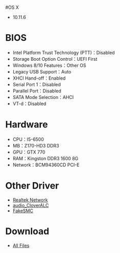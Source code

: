 #OS X
- 10.11.6


# BIOS
- Intel Platform Trust Technology (PTT)：Disabled
- Storage Boot Option Control：UEFI First
- Windows 8/10 Features：Other OS
- Legacy USB Support：Auto
- XHCI Hand-off：Enabled
- Serial Port 1：Disabled
- Parallel Port：Disabled
- SATA Mode Selection：AHCI
- VT-d：Disabled


# Hardware
- CPU：I5-6500
- MB：Z170-HD3 DDR3
- GPU：GTX 770
- RAM：Kingston DDR3 1600 8G
- Network：BCM94360CD PCI-E


# Other Driver
- [Realtek Network](https://bitbucket.org/RehabMan/os-x-realtek-network/downloads/RehabMan-Realtek-Network-v2-2015-1230.zip)
- [audio_CloverALC](https://github.com/toleda/audio_CloverALC/archive/master.zip)
- [FakeSMC](https://bitbucket.org/RehabMan/os-x-fakesmc-kozlek/downloads/RehabMan-FakeSMC-2016-0908.zip)


# Download
* [All Files](https://bitbucket.org/ChengYouFang/customac/downloads/Z170-HD3%20DDR3_macOS%20Sierra.zip)

![]()